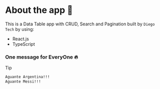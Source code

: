 # About the app 📱

This is a Data Table app with CRUD, Search and Pagination built by `Diego Tech` by using:

- React.js
- TypeScript

### One message for EveryOne 🔥

> [!TIP]
> ```bash
> Aguante Argentina!!!
> Aguante Messi!!!
> ```